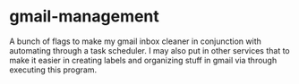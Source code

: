 # gmail-management
A bunch of flags to make my gmail inbox cleaner in conjunction with automating through a task scheduler. I may also put in other services that to make it easier in creating labels and organizing stuff in gmail via through executing this program.
